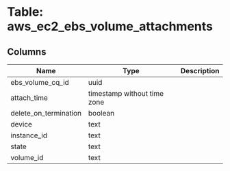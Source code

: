 
# Table: aws_ec2_ebs_volume_attachments

## Columns
| Name        | Type           | Description  |
| ------------- | ------------- | -----  |
|ebs_volume_cq_id|uuid||
|attach_time|timestamp without time zone||
|delete_on_termination|boolean||
|device|text||
|instance_id|text||
|state|text||
|volume_id|text||

